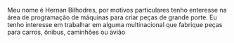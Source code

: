   Meu nome é Hernan Bilhodres, por motivos particulares tenho enteresse na área de programação de máquinas para criar peças 
  de grande porte.
  Eu tenho interesse em trabalhar em alguma multinacional que fabrique peças para carros, ônibus, caminhões ou avião
